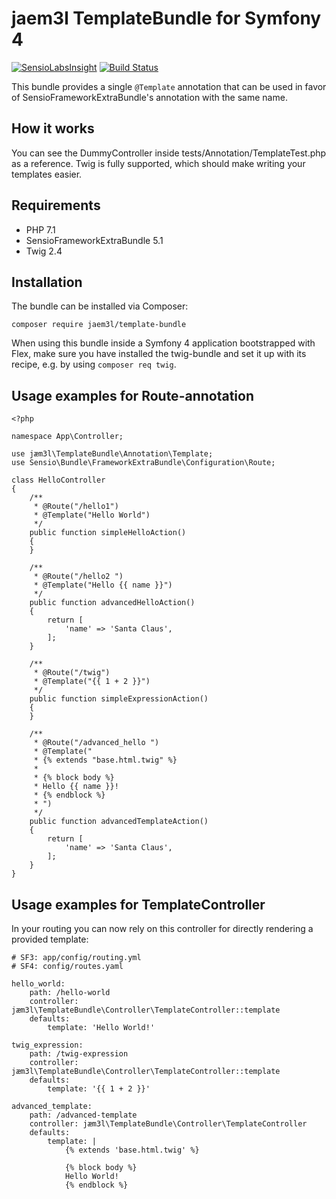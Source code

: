 jaem3l TemplateBundle for Symfony 4
===================================

[![SensioLabsInsight](https://insight.sensiolabs.com/projects/77bafc12-418f-4148-8b94-12960475e6f5/mini.png)](https://insight.sensiolabs.com/projects/77bafc12-418f-4148-8b94-12960475e6f5)
[![Build Status](https://travis-ci.org/jaem3l/TemplateBundle.svg?branch=master)](https://travis-ci.org/jaem3l/TemplateBundle)

This bundle provides a single `@Template` annotation that can be used in favor of
SensioFrameworkExtraBundle's annotation with the same name.

How it works
------------

You can see the DummyController inside tests/Annotation/TemplateTest.php as a reference.
Twig is fully supported, which should make writing your templates easier.

Requirements
------------

 - PHP 7.1
 - SensioFrameworkExtraBundle 5.1
 - Twig 2.4
 
Installation
------------

The bundle can be installed via Composer:

    composer require jaem3l/template-bundle

When using this bundle inside a Symfony 4 application bootstrapped with Flex,
make sure you have installed the twig-bundle and set it up with its recipe, e.g.
by using `composer req twig`.

Usage examples for Route-annotation
-----------------------------------

    <?php

    namespace App\Controller;

    use jæm3l\TemplateBundle\Annotation\Template;
    use Sensio\Bundle\FrameworkExtraBundle\Configuration\Route;

    class HelloController
    {
        /**
         * @Route("/hello1")
         * @Template("Hello World")
         */
        public function simpleHelloAction()
        {
        }

        /**
         * @Route("/hello2 ")
         * @Template("Hello {{ name }}")
         */
        public function advancedHelloAction()
        {
            return [
                'name' => 'Santa Claus',
            ];
        }

        /**
         * @Route("/twig")
         * @Template("{{ 1 + 2 }}")
         */
        public function simpleExpressionAction()
        {
        }

        /**
         * @Route("/advanced_hello ")
         * @Template("
         * {% extends "base.html.twig" %}
         *
         * {% block body %}
         * Hello {{ name }}!
         * {% endblock %}
         * ")
         */
        public function advancedTemplateAction()
        {
            return [
                'name' => 'Santa Claus',
            ];
        }
    }

Usage examples for TemplateController
-------------------------------------

In your routing you can now rely on this controller for directly rendering a
provided template:

```
# SF3: app/config/routing.yml
# SF4: config/routes.yaml

hello_world:
    path: /hello-world
    controller: jæm3l\TemplateBundle\Controller\TemplateController::template
    defaults:
        template: 'Hello World!'
        
twig_expression:
    path: /twig-expression
    controller: jæm3l\TemplateBundle\Controller\TemplateController::template
    defaults:
        template: '{{ 1 + 2 }}'
        
advanced_template:
    path: /advanced-template
    controller: jæm3l\TemplateBundle\Controller\TemplateController
    defaults:
        template: |
            {% extends 'base.html.twig' %}

            {% block body %}
            Hello World!
            {% endblock %}
```
